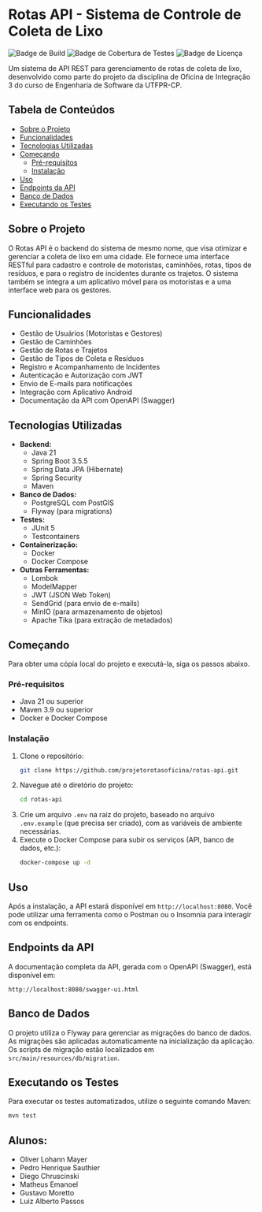 # Rotas API - Sistema de Controle de Coleta de Lixo

![Badge de Build](https://img.shields.io/badge/build-passing-brightgreen) ![Badge de Cobertura de Testes](https://img.shields.io/badge/coverage-85%25-yellow) ![Badge de Licença](https://img.shields.io/badge/license-MIT-blue)

Um sistema de API REST para gerenciamento de rotas de coleta de lixo, desenvolvido como parte do projeto da disciplina de Oficina de Integração 3 do curso de Engenharia de Software da UTFPR-CP.

## Tabela de Conteúdos

- [Sobre o Projeto](#sobre-o-projeto)
- [Funcionalidades](#funcionalidades)
- [Tecnologias Utilizadas](#tecnologias-utilizadas)
- [Começando](#come%C3%A7ando)
  - [Pré-requisitos](#pr%C3%A9-requisitos)
  - [Instalação](#instala%C3%A7%C3%A3o)
- [Uso](#uso)
- [Endpoints da API](#endpoints-da-api)
- [Banco de Dados](#banco-de-dados)
- [Executando os Testes](#executando-os-testes)

## Sobre o Projeto

O Rotas API é o backend do sistema de mesmo nome, que visa otimizar e gerenciar a coleta de lixo em uma cidade. Ele fornece uma interface RESTful para cadastro e controle de motoristas, caminhões, rotas, tipos de resíduos, e para o registro de incidentes durante os trajetos. O sistema também se integra a um aplicativo móvel para os motoristas e a uma interface web para os gestores.

## Funcionalidades

- Gestão de Usuários (Motoristas e Gestores)
- Gestão de Caminhões
- Gestão de Rotas e Trajetos
- Gestão de Tipos de Coleta e Resíduos
- Registro e Acompanhamento de Incidentes
- Autenticação e Autorização com JWT
- Envio de E-mails para notificações
- Integração com Aplicativo Android
- Documentação da API com OpenAPI (Swagger)

## Tecnologias Utilizadas

- **Backend:**
  - Java 21
  - Spring Boot 3.5.5
  - Spring Data JPA (Hibernate)
  - Spring Security
  - Maven
- **Banco de Dados:**
  - PostgreSQL com PostGIS
  - Flyway (para migrations)
- **Testes:**
  - JUnit 5
  - Testcontainers
- **Containerização:**
  - Docker
  - Docker Compose
- **Outras Ferramentas:**
  - Lombok
  - ModelMapper
  - JWT (JSON Web Token)
  - SendGrid (para envio de e-mails)
  - MinIO (para armazenamento de objetos)
  - Apache Tika (para extração de metadados)

## Começando

Para obter uma cópia local do projeto e executá-la, siga os passos abaixo.

### Pré-requisitos

- Java 21 ou superior
- Maven 3.9 ou superior
- Docker e Docker Compose

### Instalação

1. Clone o repositório:
   ```sh
   git clone https://github.com/projetorotasoficina/rotas-api.git
   ```
2. Navegue até o diretório do projeto:
   ```sh
   cd rotas-api
   ```
3. Crie um arquivo `.env` na raiz do projeto, baseado no arquivo `.env.example` (que precisa ser criado), com as variáveis de ambiente necessárias.
4. Execute o Docker Compose para subir os serviços (API, banco de dados, etc.):
   ```sh
   docker-compose up -d
   ```

## Uso

Após a instalação, a API estará disponível em `http://localhost:8080`. Você pode utilizar uma ferramenta como o Postman ou o Insomnia para interagir com os endpoints.

## Endpoints da API

A documentação completa da API, gerada com o OpenAPI (Swagger), está disponível em:

`http://localhost:8080/swagger-ui.html`

## Banco de Dados

O projeto utiliza o Flyway para gerenciar as migrações do banco de dados. As migrações são aplicadas automaticamente na inicialização da aplicação. Os scripts de migração estão localizados em `src/main/resources/db/migration`.

## Executando os Testes

Para executar os testes automatizados, utilize o seguinte comando Maven:

```sh
mvn test
```

## Alunos:
- Oliver Lohann Mayer
- Pedro Henrique Sauthier
- Diego Chruscinski
- Matheus Emanoel
- Gustavo Moretto
- Luiz Alberto Passos
